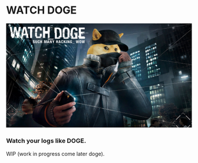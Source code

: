 # WATCH DOGE

![GitHub Logo](public/images/doge.png)

### Watch your logs like DOGE.

WIP (work in progress come later doge).